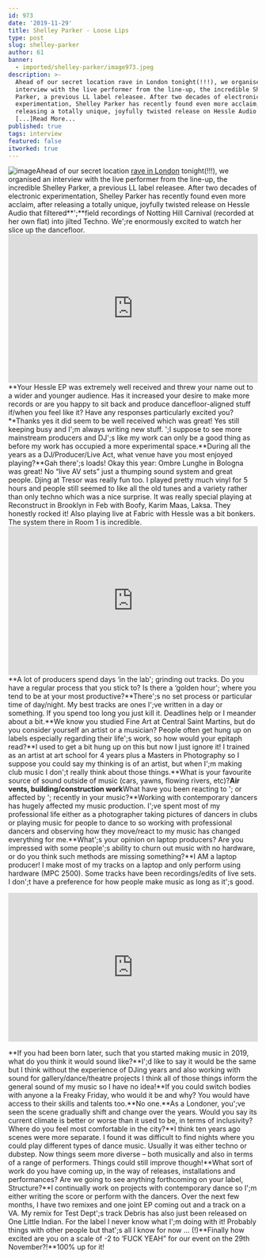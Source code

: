 ```yaml
---
id: 973
date: '2019-11-29'
title: Shelley Parker - Loose Lips
type: post
slug: shelley-parker
author: 61
banner:
  - imported/shelley-parker/image973.jpeg
description: >-
  Ahead of our secret location rave in London tonight(!!!), we organised an
  interview with the live performer from the line-up, the incredible Shelley
  Parker, a previous LL label releasee. After two decades of electronic
  experimentation, Shelley Parker has recently found even more acclaim, after
  releasing a totally unique, joyfully twisted release on Hessle Audio that
  [...]Read More...
published: true
tags: interview
featured: false
itworked: true
---
```

![image](../imported/shelley-parker/image973.jpeg)Ahead of our secret location [rave in London](https://www.residentadvisor.net/events/1337234?fbclid=IwAR14DmiE-M1rJ5Q5CbJyqY9-BeWw3MLX1VnLASlAMoraQvIuXYjvwjpp-3o) tonight(!!!), we organised an interview with the live performer from the line-up, the incredible Shelley Parker, a previous LL label releasee. After two decades of electronic experimentation, Shelley Parker has recently found even more acclaim, after releasing a totally unique, joyfully twisted release on Hessle Audio that filtered**';**field recordings of Notting Hill Carnival (recorded at her own flat) into jilted Techno. We';re enormously excited to watch her slice up the dancefloor.<iframe width='100%' height='300' scrolling='no' frameborder='no' allow='autoplay' src='https://w.soundcloud.com/player/?url=https%3A//api.soundcloud.com/tracks/528623310&color=%23ff5500&auto_play=false&hide_related=false&show_comments=true&show_user=true&show_reposts=false&show_teaser=true'></iframe>**Your Hessle EP was extremely well received and threw your name out to a wider and younger audience. Has it increased your desire to make more records or are you happy to sit back and produce dancefloor-aligned stuff if/when you feel like it? Have any responses particularly excited you?**Thanks yes it did seem to be well received which was great! Yes still keeping busy and I';m always writing new stuff. ';I suppose to see more mainstream producers and DJ';s like my work can only be a good thing as before my work has occupied a more experimental space.**During all the years as a DJ/Producer/Live Act, what venue have you most enjoyed playing?**Gah there';s loads! Okay this year: Ombre Lunghe in Bologna was great! No “live AV sets” just a thumping sound system and great people. Djing at Tresor was really fun too. I played pretty much vinyl for 5 hours and people still seemed to like all the old tunes and a variety rather than only techno which was a nice surprise. It was really special playing at Reconstruct in Brooklyn in Feb with Boofy, Karim Maas, Laksa. They honestly rocked it! Also playing live at Fabric with Hessle was a bit bonkers. The system there in Room 1 is incredible.<iframe width='100%' height='300' scrolling='no' frameborder='no' allow='autoplay' src='https://w.soundcloud.com/player/?url=https%3A//api.soundcloud.com/tracks/708266464&color=%23ff5500&auto_play=false&hide_related=false&show_comments=true&show_user=true&show_reposts=false&show_teaser=true'></iframe>**A lot of producers spend days ‘in the lab'; grinding out tracks. Do you have a regular process that you stick to? Is there a ‘golden hour'; where you tend to be at your most productive?**There';s no set process or particular time of day/night. My best tracks are ones I';ve written in a day or something. If you spend too long you just kill it. Deadlines help or I meander about a bit.**We know you studied Fine Art at Central Saint Martins, but do you consider yourself an artist or a musician? People often get hung up on labels especially regarding their life';s work, so how would your epitaph read?**I used to get a bit hung up on this but now I just ignore it! I trained as an artist at art school for 4 years plus a Masters in Photography so I suppose you could say my thinking is of an artist, but when I';m making club music I don';t really think about those things.**What is your favourite source of sound outside of music (cars, yawns, flowing rivers, etc)?**Air vents, building/construction work**What have you been reacting to '; or affected by '; recently in your music?**Working with contemporary dancers has hugely affected my music production. I';ve spent most of my professional life either as a photographer taking pictures of dancers in clubs or playing music for people to dance to so working with professional dancers and observing how they move/react to my music has changed everything for me.**What';s your opinion on laptop producers? Are you impressed with some people';s ability to churn out music with no hardware, or do you think such methods are missing something?**I AM a laptop producer! I make most of my tracks on a laptop and only perform using hardware (MPC 2500). Some tracks have been recordings/edits of live sets. I don';t have a preference for how people make music as long as it';s good.

<iframe width='100%' height='300' scrolling='no' frameborder='no' allow='autoplay' src='https://www.youtube.com/embed/FrNY8JILoQM'></iframe>

**If you had been born later, such that you started making music in 2019, what do you think it would sound like?**I';d like to say it would be the same but I think without the experience of DJing years and also working with sound for gallery/dance/theatre projects I think all of those things inform the general sound of my music so I have no idea!**If you could switch bodies with anyone a la Freaky Friday, who would it be and why? You would have access to their skills and talents too.**No one.**As a Londoner, you';ve seen the scene gradually shift and change over the years. Would you say its current climate is better or worse than it used to be, in terms of inclusivity? Where do you feel most comfortable in the city?**I think ten years ago scenes were more separate. I found it was difficult to find nights where you could play different types of dance music. Usually it was either techno or dubstep. Now things seem more diverse – both musically and also in terms of a range of performers. Things could still improve though!**What sort of work do you have coming up, in the way of releases, installations and performances? Are we going to see anything forthcoming on your label, Structure?**I continually work on projects with contemporary dance so I';m either writing the score or perform with the dancers. Over the next few months, I have two remixes and one joint EP coming out and a track on a VA. My remix for Test Dept';s track Debris has also just been released on One Little Indian. For the label I never know what I';m doing with it! Probably things with other people but that';s all I know for now … (!)**Finally how excited are you on a scale of -2 to ‘FUCK YEAH” for our event on the 29th November?!**100% up for it!